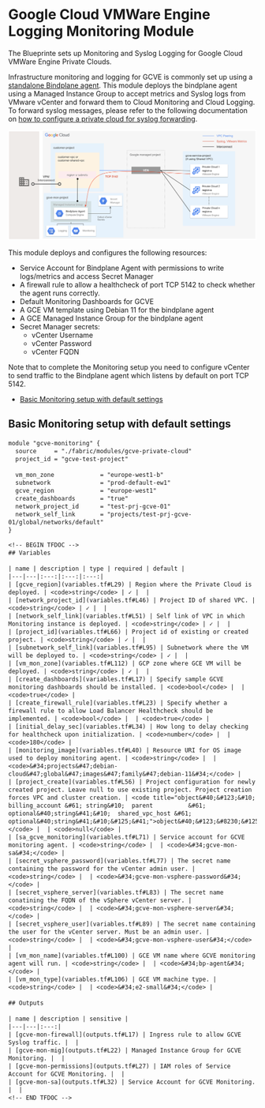 # Google Cloud VMWare Engine Logging Monitoring Module

The Blueprinte sets up Monitoring and Syslog Logging for Google Cloud VMWare Engine Private Clouds.

Infrastructure monitoring and logging for GCVE is commonly set up using a [standalone Bindplane agent](https://cloud.google.com/vmware-engine/docs/environment/howto-cloud-monitoring-standalone). This module deploys the bindplane agent using a Managed Instance Group to accept metrics and Syslog logs from VMware vCenter and forward them to Cloud Monitoring and Cloud Logging. To forward syslog messages, please refer to the following documentation on [how to configure a private cloud for syslog forwarding](https://cloud.google.com/vmware-engine/docs/environment/howto-forward-syslog).

<p align="center">
  <img src="gcve-mon-diagram.png" alt="GCVE Logging and Monitoring Blueprint">
</p>

This module deploys and configures the following resources:
 * Service Account for Bindplane Agent with permissions to write logs/metrics and access Secret Manager
 * A firewall rule to allow a healthcheck of port TCP 5142 to check whether the agent runs correctly.
 * Default Monitoring Dashboards for GCVE
 * A GCE VM template using Debian 11 for the bindplane agent
 * A GCE Managed Instance Group for the bindplane agent
 * Secret Manager secrets:
    * vCenter Username
    * vCenter Password
    * vCenter FQDN

Note that to complete the Monitoring setup you need to configure vCenter to send traffic to the Bindplane agent which listens by default on port TCP 5142.

<!-- BEGIN TOC -->
- [Basic Monitoring setup with default settings](#basic-monitoring-setup-with-default-settings)
<!-- END TOC -->

## Basic Monitoring setup with default settings

```hcl
module "gcve-monitoring" {
  source     = "./fabric/modules/gcve-private-cloud"
  project_id = "gcve-test-project"

  vm_mon_zone             = "europe-west1-b"
  subnetwork              = "prod-default-ew1"
  gcve_region             = "europe-west1"
  create_dashboards       = "true"
  network_project_id      = "test-prj-gcve-01"
  network_self_link       = "projects/test-prj-gcve-01/global/networks/default"
}
```


```
<!-- BEGIN TFDOC -->
## Variables

| name | description | type | required | default |
|---|---|:---:|:---:|:---:|
| [gcve_region](variables.tf#L29) | Region where the Private Cloud is deployed. | <code>string</code> | ✓ |  |
| [network_project_id](variables.tf#L46) | Project ID of shared VPC. | <code>string</code> | ✓ |  |
| [network_self_link](variables.tf#L51) | Self link of VPC in which Monitoring instance is deployed. | <code>string</code> | ✓ |  |
| [project_id](variables.tf#L66) | Project id of existing or created project. | <code>string</code> | ✓ |  |
| [subnetwork_self_link](variables.tf#L95) | Subnetwork where the VM will be deployed to. | <code>string</code> | ✓ |  |
| [vm_mon_zone](variables.tf#L112) | GCP zone where GCE VM will be deployed. | <code>string</code> | ✓ |  |
| [create_dashboards](variables.tf#L17) | Specify sample GCVE monitoring dashboards should be installed. | <code>bool</code> |  | <code>true</code> |
| [create_firewall_rule](variables.tf#L23) | Specify whether a firewall rule to allow Load Balancer Healthcheck should be implemented. | <code>bool</code> |  | <code>true</code> |
| [initial_delay_sec](variables.tf#L34) | How long to delay checking for healthcheck upon initialization. | <code>number</code> |  | <code>180</code> |
| [monitoring_image](variables.tf#L40) | Resource URI for OS image used to deploy monitoring agent. | <code>string</code> |  | <code>&#34;projects&#47;debian-cloud&#47;global&#47;images&#47;family&#47;debian-11&#34;</code> |
| [project_create](variables.tf#L56) | Project configuration for newly created project. Leave null to use existing project. Project creation forces VPC and cluster creation. | <code title="object&#40;&#123;&#10;  billing_account &#61; string&#10;  parent          &#61; optional&#40;string&#41;&#10;  shared_vpc_host &#61; optional&#40;string&#41;&#10;&#125;&#41;">object&#40;&#123;&#8230;&#125;&#41;</code> |  | <code>null</code> |
| [sa_gcve_monitoring](variables.tf#L71) | Service account for GCVE monitoring agent. | <code>string</code> |  | <code>&#34;gcve-mon-sa&#34;</code> |
| [secret_vsphere_password](variables.tf#L77) | The secret name containing the password for the vCenter admin user. | <code>string</code> |  | <code>&#34;gcve-mon-vsphere-password&#34;</code> |
| [secret_vsphere_server](variables.tf#L83) | The secret name conatining the FQDN of the vSphere vCenter server. | <code>string</code> |  | <code>&#34;gcve-mon-vsphere-server&#34;</code> |
| [secret_vsphere_user](variables.tf#L89) | The secret name containing the user for the vCenter server. Must be an admin user. | <code>string</code> |  | <code>&#34;gcve-mon-vsphere-user&#34;</code> |
| [vm_mon_name](variables.tf#L100) | GCE VM name where GCVE monitoring agent will run. | <code>string</code> |  | <code>&#34;bp-agent&#34;</code> |
| [vm_mon_type](variables.tf#L106) | GCE VM machine type. | <code>string</code> |  | <code>&#34;e2-small&#34;</code> |

## Outputs

| name | description | sensitive |
|---|---|:---:|
| [gcve-mon-firewall](outputs.tf#L17) | Ingress rule to allow GCVE Syslog traffic. |  |
| [gcve-mon-mig](outputs.tf#L22) | Managed Instance Group for GCVE Monitoring. |  |
| [gcve-mon-permissions](outputs.tf#L27) | IAM roles of Service Account for GCVE Monitoring. |  |
| [gcve-mon-sa](outputs.tf#L32) | Service Account for GCVE Monitoring. |  |
<!-- END TFDOC -->
